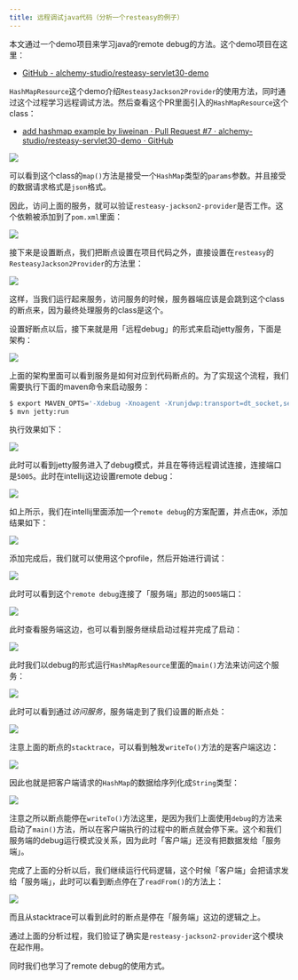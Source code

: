 ```yaml
---
title: 远程调试java代码（分析一个resteasy的例子）
---
```


本文通过一个demo项目来学习java的remote debug的方法。这个demo项目在这里：

* [GitHub - alchemy-studio/resteasy-servlet30-demo](https://github.com/alchemy-studio/resteasy-servlet30-demo)

`HashMapResource`这个demo介绍`ResteasyJackson2Provider`的使用方法，同时通过这个过程学习远程调试方法。然后查看这个PR里面引入的`HashMapResource`这个class：

* [add hashmap example by liweinan · Pull Request #7 · alchemy-studio/resteasy-servlet30-demo · GitHub](https://github.com/alchemy-studio/resteasy-servlet30-demo/pull/7)

![](https://raw.githubusercontent.com/liweinan/blogpic2020_ii/master/mar30/C8B79A39-FFC9-465E-AA82-0FD5B8E2B5F5.png)

可以看到这个class的`map()`方法是接受一个`HashMap`类型的`params`参数。并且接受的数据请求格式是`json`格式。

因此，访问上面的服务，就可以验证`resteasy-jackson2-provider`是否工作。这个依赖被添加到了`pom.xml`里面：

![](https://raw.githubusercontent.com/liweinan/blogpic2020_ii/master/mar30/56F3C0FD-8AC4-4A72-ADB4-31DCC154631B.png)

接下来是设置断点，我们把断点设置在项目代码之外，直接设置在`resteasy`的`ResteasyJackson2Provider`的方法里：

![](https://raw.githubusercontent.com/liweinan/blogpic2020_ii/master/mar30/B7A9EFF7-0087-4086-AA4B-0AE4018C7892.png)

这样，当我们运行起来服务，访问服务的时候，服务器端应该是会跳到这个class的断点来，因为最终处理服务的class是这个。

设置好断点以后，接下来就是用「远程debug」的形式来启动jetty服务，下面是架构：

![](https://raw.githubusercontent.com/liweinan/blogpic2020_ii/master/mar30/远程调试架构.png)

上面的架构里面可以看到服务是如何对应到代码断点的。为了实现这个流程，我们需要执行下面的maven命令来启动服务：

```bash
$ export MAVEN_OPTS='-Xdebug -Xnoagent -Xrunjdwp:transport=dt_socket,server=y,suspend=y,address=5005'
$ mvn jetty:run
```

执行效果如下：

![](https://raw.githubusercontent.com/liweinan/blogpic2020_ii/master/mar30/8B82070F-F3D2-4D41-803D-1DF809D50D5E.png)

此时可以看到jetty服务进入了debug模式，并且在等待远程调试连接，连接端口是`5005`。此时在intellij这边设置remote debug：

![](https://raw.githubusercontent.com/liweinan/blogpic2020_ii/master/mar30/B3C8C788-2E3D-46AD-8096-D36801305CBB.png)

如上所示，我们在intellij里面添加一个`remote debug`的方案配置，并点击`OK`，添加结果如下：

![](https://raw.githubusercontent.com/liweinan/blogpic2020_ii/master/mar30/86C314FB-AE6C-43D3-B06E-F03F6EFAFC4D.png)

添加完成后，我们就可以使用这个profile，然后开始进行调试：

![](https://raw.githubusercontent.com/liweinan/blogpic2020_ii/master/mar30/1EE2E3DF-1E90-4F28-B654-C39B0CDF8F8C.png)

此时可以看到这个`remote debug`连接了「服务端」那边的`5005`端口：

![](https://raw.githubusercontent.com/liweinan/blogpic2020_ii/master/mar30/24929E5E-84C8-49E3-9834-8AC0D43DF407.png)

此时查看服务端这边，也可以看到服务继续启动过程并完成了启动：

![](https://raw.githubusercontent.com/liweinan/blogpic2020_ii/master/mar30/FE1D1468-CB01-4664-9591-8CED106DE057.png)

此时我们以debug的形式运行`HashMapResource`里面的`main()`方法来访问这个服务：

![](https://raw.githubusercontent.com/liweinan/blogpic2020_ii/master/mar30/3CE04EBC-3BBB-491C-85E8-917E2EDCFC41.png)

此时可以看到通过*访问服务*，服务端走到了我们设置的断点处：

![](https://raw.githubusercontent.com/liweinan/blogpic2020_ii/master/mar30/A2D2C4D7-9A6B-405E-AF83-E327B3E29E1C.png)

注意上面的断点的`stacktrace`，可以看到触发`writeTo()`方法的是客户端这边：

![](https://raw.githubusercontent.com/liweinan/blogpic2020_ii/master/mar30/7CFB313F-FFB9-47E3-9846-4645393B54DC.png)

因此也就是把客户端请求的`HashMap`的数据给序列化成`String`类型：

![](https://raw.githubusercontent.com/liweinan/blogpic2020_ii/master/mar30/1FBD53BA-2DFD-447E-B5BC-31241AEFD7A8.png)

注意之所以断点能停在`writeTo()`方法这里，是因为我们上面使用`debug`的方法来启动了`main()`方法，所以在客户端执行的过程中的断点就会停下来。这个和我们服务端的debug运行模式没关系，因为此时「客户端」还没有把数据发给「服务端」。

完成了上面的分析以后，我们继续运行代码逻辑，这个时候「客户端」会把请求发给「服务端」，此时可以看到断点停在了`readFrom()`的方法上：

![](https://raw.githubusercontent.com/liweinan/blogpic2020_ii/master/mar30/AB7D9E39-1C81-42C6-B44E-CBBC01F0DE21.png)

而且从stacktrace可以看到此时的断点是停在「服务端」这边的逻辑之上。

通过上面的分析过程，我们验证了确实是`resteasy-jackson2-provider`这个模块在起作用。

同时我们也学习了remote debug的使用方式。

